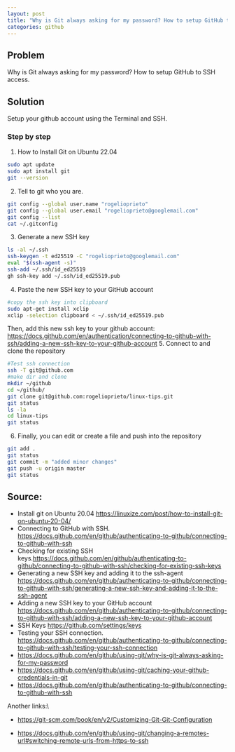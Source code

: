 ```yaml
---
layout: post
title: "Why is Git always asking for my password? How to setup GitHub to SSH access."
categories: github
---
```



## Problem 

Why is Git always asking for my password? How to setup GitHub to SSH access.


## Solution 

Setup your github account using the Terminal and SSH.

### Step by step

1. How to Install Git on Ubuntu 22.04  
```bash
sudo apt update
sudo apt install git
git --version
```
2. Tell to git who you are.
```bash
git config --global user.name "rogelioprieto"
git config --global user.email "rogelioprieto@googlemail.com"
git config --list
cat ~/.gitconfig
```
3. Generate a new SSH key 
```bash
ls -al ~/.ssh
ssh-keygen -t ed25519 -C "rogelioprieto@googlemail.com"
eval "$(ssh-agent -s)"
ssh-add ~/.ssh/id_ed25519
gh ssh-key add ~/.ssh/id_ed25519.pub
```
4.  Paste the new SSH key to your GitHub account
```bash
#copy the ssh key into clipboard
sudo apt-get install xclip
xclip -selection clipboard < ~/.ssh/id_ed25519.pub
```
Then, add this new ssh key to your github account:\
<https://docs.github.com/en/authentication/connecting-to-github-with-ssh/adding-a-new-ssh-key-to-your-github-account>
5. Connect to and clone the repository
```bash
#Test ssh connection
ssh -T git@github.com
#make dir and clone
mkdir ~/github
cd ~/github/
git clone git@github.com:rogelioprieto/linux-tips.git
git status
ls -la
cd linux-tips
git status
```
6. Finally, you can edit or create a file and push into the repository
```bash
git add .
git status
git commit -m "added minor changes"
git push -u origin master
git status
```

## Source:
- Install git on Ubuntu 20.04 <https://linuxize.com/post/how-to-install-git-on-ubuntu-20-04/>
- Connecting to GitHub with SSH. <https://docs.github.com/en/github/authenticating-to-github/connecting-to-github-with-ssh>
-  Checking for existing SSH keys.<https://docs.github.com/en/github/authenticating-to-github/connecting-to-github-with-ssh/checking-for-existing-ssh-keys>
- Generating a new SSH key and adding it to the ssh-agent <https://docs.github.com/en/github/authenticating-to-github/connecting-to-github-with-ssh/generating-a-new-ssh-key-and-adding-it-to-the-ssh-agent>
- Adding a new SSH key to your GitHub account <https://docs.github.com/en/github/authenticating-to-github/connecting-to-github-with-ssh/adding-a-new-ssh-key-to-your-github-account>
- SSH Keys <https://github.com/settings/keys>
- Testing your SSH connection. <https://docs.github.com/en/github/authenticating-to-github/connecting-to-github-with-ssh/testing-your-ssh-connection>
- <https://docs.github.com/en/github/using-git/why-is-git-always-asking-for-my-password>
- <https://docs.github.com/en/github/using-git/caching-your-github-credentials-in-git>
- <https://docs.github.com/en/github/authenticating-to-github/connecting-to-github-with-ssh>


Another links:\
- <https://git-scm.com/book/en/v2/Customizing-Git-Git-Configuration>

- <https://docs.github.com/en/github/using-git/changing-a-remotes-url#switching-remote-urls-from-https-to-ssh>


